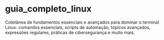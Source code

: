 # guia_completo_linux
Coletânea de fundamentos essenciais e avançados para dominar o terminal Linux: comandos essenciais, scripts de automação, tópicos avançados, expressões regulares, práticas de cibersegurança e muito mais.
